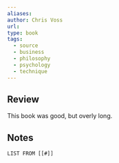 ```yaml
---
aliases: 
author: Chris Voss
url: 
type: book
tags:
  - source
  - business
  - philosophy
  - psychology
  - technique
---
```

## Review

This book was good, but overly long.

## Notes
```dataview
LIST FROM [[#]]
```